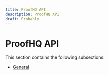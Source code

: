 ```yaml
---
title: ProofHQ API
description: ProofHQ API
draft: Probably
---
```

# ProofHQ API

This section contains the following subsections:

* [General](../proofhq-api/general/general.md)

